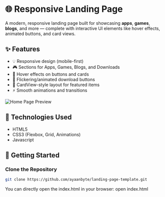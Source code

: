 # 🌐 Responsive Landing Page

A modern, responsive landing page built for showcasing **apps**, **games**, **blogs**, and more — 
complete with interactive UI elements like hover effects, animated buttons, and card views.

## ✨ Features

- 💡 Responsive design (mobile-first)
- 🎮 Sections for Apps, Games, Blogs, and Downloads
- 🎯 Hover effects on buttons and cards
- 💾 Flickering/animated download buttons
- 🧱 CardView-style layout for featured items
- ⚡ Smooth animations and transitions

![Home Page Preview](landing-page-template/img/screenshots/home.png)


## 🔧 Technologies Used

- HTML5
- CSS3 (Flexbox, Grid, Animations)
- Javascript

## 🚀 Getting Started

### Clone the Repository

```bash
git clone https://github.com/ayaanbyte/landing-page-template.git
```

You can directly open the index.html in your browser:
open index.html
